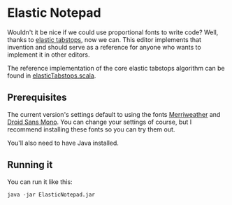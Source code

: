 # Elastic Notepad

Wouldn't it be nice if we could use proportional fonts to write code? Well,
thanks to [elastic tabstops](http://nickgravgaard.com/elastic-tabstops/), now
we can. This editor implements that invention and should serve as a reference
for anyone who wants to implement it in other editors.

The reference implementation of the core elastic tabstops algorithm can be
found in [elasticTabstops.scala](src/main/scala/elasticTabstops.scala).

## Prerequisites

The current version's settings default to using the fonts
[Merriweather](https://fonts.google.com/specimen/Merriweather) and
[Droid Sans Mono](https://fonts.google.com/specimen/Droid+Sans+Mono). You can
change your settings of course, but I recommend installing these fonts so you
can try them out.

You'll also need to have Java installed.

## Running it

You can run it like this:

	java -jar ElasticNotepad.jar
